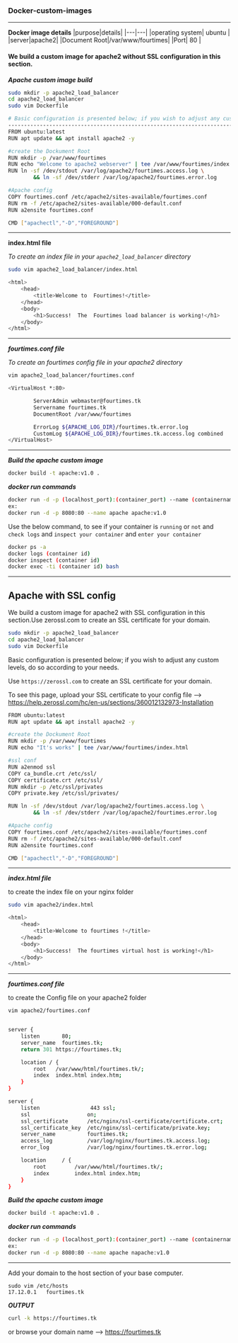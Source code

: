 ### Docker-custom-images

---

**Docker image details**
|purpose|details|
|---|---|
|operating system| ubuntu |
|server|apache2|
|Document Root|/var/www/fourtimes|
|Port| 80 |

#### We build a custom image for apache2 without SSL configuration in this section.

**_Apache custom image build_**

```bash
sudo mkdir -p apache2_load_balancer
cd apache2_load_balancer
sudo vim Dockerfile
```

```bash
# Basic configuration is presented below; if you wish to adjust any custom levels, do so according to your needs.
---------------------------------------------------------------------------
FROM ubuntu:latest
RUN apt update && apt install apache2 -y

#create the Dockument Root
RUN mkdir -p /var/www/fourtimes
RUN echo "Welcome to apache2 webserver" | tee /var/www/fourtimes/index.html
RUN ln -sf /dev/stdout /var/log/apache2/fourtimes.access.log \
        && ln -sf /dev/stderr /var/log/apache2/fourtimes.error.log

#Apache config
COPY fourtimes.conf /etc/apache2/sites-available/fourtimes.conf
RUN rm -f /etc/apache2/sites-available/000-default.conf
RUN a2ensite fourtimes.conf

CMD ["apachectl","-D","FOREGROUND"]
```

---

**index.html file**

_To create an index file in your `apache2_load_balancer` directory_

```bash
sudo vim apache2_load_balancer/index.html
```

```bash
<html>
    <head>
        <title>Welcome to  Fourtimes!</title>
    </head>
    <body>
        <h1>Success!  The  Fourtimes load balancer is working!</h1>
    </body>
</html>
```

---

**_fourtimes.conf file_**

_To create an fourtimes config file in your apache2 directory_

```bash
vim apache2_load_balancer/fourtimes.conf
```

```bash
<VirtualHost *:80>

        ServerAdmin webmaster@fourtimes.tk
        Servername fourtimes.tk
        DocumentRoot /var/www/fourtimes

        ErrorLog ${APACHE_LOG_DIR}/fourtimes.tk.error.log
        CustomLog ${APACHE_LOG_DIR}/fourtimes.tk.access.log combined
</VirtualHost>
```

---

**_Build the apache custom image_**

```bash
docker build -t apache:v1.0 .
```

**_docker run commands_**

```bash
docker run -d -p (localhost_port):(container_port) --name (containername) (imagename)
ex:
docker run -d -p 8080:80 --name apache apache:v1.0
```

Use the below command, to see if your container is `running` or `not` and `check logs` and `inspect your container` and `enter your container`

```bash
docker ps -a
docker logs (container id)
docker inspect (container id)
docker exec -ti (container id) bash
```

---

## Apache with SSL config

We build a custom image for apache2 with SSL configuration in this section.Use zerossl.com to create an SSL certificate for your domain.

```bash
sudo mkdir -p apache2_load_balancer
cd apache2_load_balancer
sudo vim Dockerfile
```

Basic configuration is presented below; if you wish to adjust any custom levels, do so according to your needs.

Use `https://zerossl.com` to create an SSL certificate for your domain.

To see this page, upload your SSL certificate to your config file —> https://help.zerossl.com/hc/en-us/sections/360012132973-Installation

```bash
FROM ubuntu:latest
RUN apt update && apt install apache2 -y

#create the Dockument Root
RUN mkdir -p /var/www/fourtimes
RUN echo "It's works" | tee /var/www/fourtimes/index.html

#ssl conf
RUN a2enmod ssl
COPY ca_bundle.crt /etc/ssl/
COPY certificate.crt /etc/ssl/
RUN mkdir -p /etc/ssl/privates
COPY private.key /etc/ssl/privates/

RUN ln -sf /dev/stdout /var/log/apache2/fourtimes.access.log \
        && ln -sf /dev/stderr /var/log/apache2/fourtimes.error.log

#Apache config
COPY fourtimes.conf /etc/apache2/sites-available/fourtimes.conf
RUN rm -f /etc/apache2/sites-available/000-default.conf
RUN a2ensite fourtimes.conf

CMD ["apachectl","-D","FOREGROUND"]
```

---

**_index.html file_**

to create the index file on your nginx folder

```bash
sudo vim apache2/index.html
```

```bash
<html>
    <head>
        <title>Welcome to fourtimes !</title>
    </head>
    <body>
        <h1>Success!  The fourtimes virtual host is working!</h1>
    </body>
</html>
```

---

**_fourtimes.conf file_**

to create the Config file on your apache2 folder

```bash
vim apache2/fourtimes.conf
```

```bash

server {
    listen       80;
    server_name  fourtimes.tk;
    return 301 https://fourtimes.tk;

    location / {
        root   /var/www/html/fourtimes.tk/;
        index  index.html index.htm;
    }
}

server {
    listen                443 ssl;
    ssl                  on;
    ssl_certificate      /etc/nginx/ssl-certificate/certificate.crt;
    ssl_certificate_key  /etc/nginx/ssl-certificate/private.key;
    server_name          fourtimes.tk;
    access_log           /var/log/nginx/fourtimes.tk.access.log;
    error_log            /var/log/nginx/fourtimes.tk.error.log;

    location     / {
        root         /var/www/html/fourtimes.tk/;
        index        index.html index.htm;
    }
}
```

**_Build the apache custom image_**

```bash
docker build -t apache:v1.0 .
```

**_docker run commands_**

```bash
docker run -d -p (localhost_port):(container_port) --name (containername) (imagename)
ex:
docker run -d -p 8080:80 --name apache napache:v1.0
```

---

Add your domain to the host section of your base computer.

```
sudo vim /etc/hosts
17.12.0.1   fourtimes.tk
```

**_OUTPUT_**

```bash
curl -k https://fourtimes.tk
```

or browse your domain name --> https://fourtimes.tk
